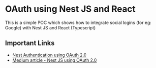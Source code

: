 # OAuth using Nest JS and React

This is a simple POC which shows how to integrate social logins (for eg: Google) with Nest JS and React (Typescript)

## Important Links

- [Nest Authentication using OAuth 2.0](https://github.com/workfel/nest-auth)
- [Medium article - Nest JS using OAuth 2.0](https://medium.com/digikare/google-sign-in-authentication-with-nestjs-a6a4bb7de51)

